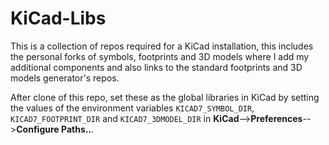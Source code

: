 # KiCad-Libs

This is a collection of repos required for a KiCad installation, this includes the personal forks of symbols, footprints and 3D models where I add my additional components and also links to the standard footprints and 3D models generator's repos.

After clone of this repo, set these as the global libraries in KiCad by setting the values of the environment variables `KICAD7_SYMBOL_DIR`, `KICAD7_FOOTPRINT_DIR` and `KICAD7_3DMODEL_DIR` in **KiCad**-->**Preferences**-->**Configure Paths..**.